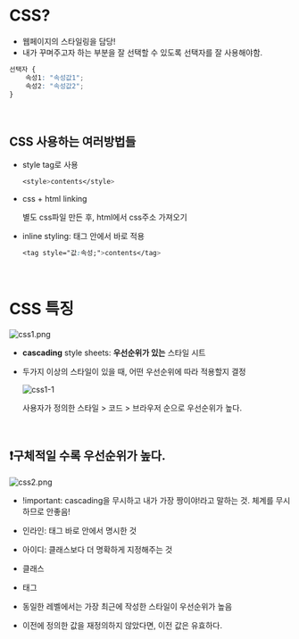 # CSS?

- 웹페이지의 스타일링을 담당!
- 내가 꾸며주고자 하는 부분을 잘 선택할 수 있도록 선택자를 잘 사용해야함.

```css
선택자 {
	속성1: "속성값1";
	속성2: "속성값2";
}
```

<br>

## CSS 사용하는 여러방법들

- style tag로 사용
    
    ```css
    <style>contents</style>
    ```
    

- css + html linking
    
    별도 css파일 만든 후, html에서 css주소 가져오기
    

- inline styling: 태그 안에서 바로 적용
    
    ```css
    <tag style="값:속성;">contents</tag>
    ```

<br>    

# CSS 특징

![css1.png](/img/css1.png)

- **cascading** style sheets: **우선순위가 있는** 스타일 시트
- 두가지 이상의 스타일이 있을 때, 어떤 우선순위에 따라 적용할지 결정
    
    ![css1-1](/img/css1-1.png)
    
    사용자가 정의한 스타일 > 코드 > 브라우저 순으로 우선순위가 높다.

    
<br>

## ❗구체적일 수록 우선순위가 높다.

![css2.png](/img/css2.png)

- !important: cascading을 무시하고 내가 가장 짱이야!라고 말하는 것. 체계를 무시하므로 안좋음!
- 인라인: 태그 바로 안에서 명시한 것
- 아이디: 클래스보다 더 명확하게 지정해주는 것
- 클래스
- 태그

- 동일한 레벨에서는 가장 최근에 작성한 스타일이 우선순위가 높음
- 이전에 정의한 값을 재정의하지 않았다면, 이전 값은 유효하다.

  
<br>
